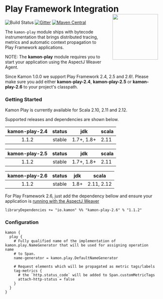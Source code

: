 # Play Framework Integration <img align="right" src="https://rawgit.com/kamon-io/Kamon/master/kamon-logo.svg" height="150px" style="padding-left: 20px"/>
![Build Status](https://travis-ci.org/kamon-io/kamon-play.svg?branch=kamon-1.0)
[![Gitter](https://badges.gitter.im/Join%20Chat.svg)](https://gitter.im/kamon-io/Kamon?utm_source=badge&utm_medium=badge&utm_campaign=pr-badge&utm_content=badge)
[![Maven Central](https://maven-badges.herokuapp.com/maven-central/io.kamon/kamon-play-2.6_2.12/badge.svg)](https://maven-badges.herokuapp.com/maven-central/io.kamon/kamon-play-2.6_2.12)

The `kamon-play` module ships with bytecode instrumentation that brings distributed tracing, metrics and automatic context propagation to Play Framework applications. 

NOTE: The <b>kamon-play</b> module requires you to start your application using the AspectJ Weaver Agent.

Since Kamon 1.0.0 we support Play Framework 2.4, 2.5 and 2.6!. Please make sure you add either <b>kamon-play-2.4</b>, <b>kamon-play-2.5</b> or <b>kamon-play-2.6</b> to your project's classpath.

### Getting Started

Kamon Play is currently available for Scala 2.10, 2.11 and 2.12.

Supported releases and dependencies are shown below.

| kamon-play-2.4  | status | jdk        | scala            
|:---------------:|:------:|:----------:|------------------
|  1.1.2          | stable | 1.7+, 1.8+ | 2.11

| kamon-play-2.5  | status | jdk        | scala   
|:---------------:|:------:|:----------:|------------------
|  1.1.2          | stable | 1.7+, 1.8+ | 2.11

| kamon-play-2.6  | status | jdk        | scala   
|:---------------:|:------:|:----------:|------------------
|  1.1.2          | stable | 1.8+       | 2.11, 2.12  


For Play Framework 2.6, just add the dependency bellow and ensure your application is [running with the AspectJ Weaver][1]

```sbtshell
libraryDependencies += "io.kamon" %% "kamon-play-2.6" % "1.1.2"
```

[1]: http://kamon.io/documentation/1.x/recipes/adding-the-aspectj-weaver/

### Configuration

```smartyconfig
kamon {
  play {
    # Fully qualified name of the implementation of kamon.play.NameGenerator that will be used for assigning operation name
    # to Span.
    name-generator = kamon.play.DefaultNameGenerator

    # Request elements which will be propagated as metric tags/labels
    tag-metrics {
      # the `http.status_code` will be added to Span.customMetricTags
      attach-http-status = false
    }
  }  
}


